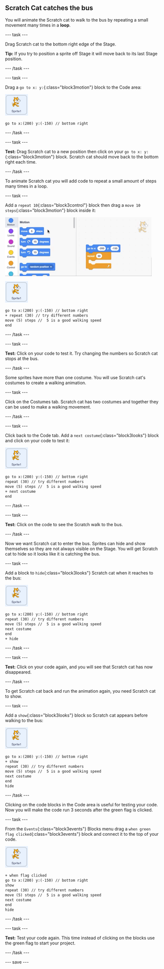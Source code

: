 
## Scratch Cat catches the bus

You will animate the Scratch cat to walk to the bus by repeating a small movement many times in a **loop**. 

--- task ---

Drag Scratch cat to the bottom right edge of the Stage.

**Tip:** If you try to position a sprite off Stage it will move back to its last Stage position. 

--- /task ---

--- task ---

Drag a `go to x: y:`{:class="block3motion"} block to the Code area: 

![Scratch cat sprite](images/scratch-cat-sprite.png)

```blocks3
go to x:(200) y:(-150) // bottom right
```

--- /task ---

--- task ---

**Test:** Drag Scratch cat to a new position then click on your `go to x: y:`{:class="block3motion"} block. Scratch cat should move back to the bottom right each time.

--- /task ---

To animate Scratch cat you will add code to repeat a small amount of steps many times in a loop. 

--- task ---

Add a `repeat 10`{:class="block3control"} block then drag a `move 10 steps`{:class="block3motion"} block inside it: 

![Animated gif inserting a block into a loop](images/block-into-loop.gif)

![Scratch cat sprite](images/scratch-cat-sprite.png)

```blocks3
go to x:(200) y:(-150) // bottom right
+ repeat (30) // try different numbers
move (5) steps //  5 is a good walking speed
end
```

--- /task ---

--- task ---

**Test:** Click on your code to test it. Try changing the numbers so Scratch cat stops at the bus.

--- /task ---

Some sprites have more than one costume. You will use Scratch cat's costumes to create a walking animation.   

--- task ---

Click on the Costumes tab. Scratch cat has two costumes and together they can be used to make a walking movement. 

--- /task ---

--- task ---

Click back to the Code tab. Add a `next costume`{:class="block3looks"} block and click on your code to test it:

![Scratch cat sprite](images/scratch-cat-sprite.png)

```blocks3
go to x:(200) y:(-150) // bottom right
repeat (30) // try different numbers
move (5) steps //  5 is a good walking speed
+ next costume 
end
```
--- /task ---

--- task ---

**Test:** Click on the code to see the Scratch walk to the bus. 

--- /task ---

Now we want Scratch cat to enter the bus. Sprites can hide and show themselves so they are not always visible on the Stage. You will get Scratch cat to hide so it looks like it is catching the bus.

--- task ---

Add a block to `hide`{:class="block3looks"} Scratch cat when it reaches to the bus:

![Scratch cat sprite](images/scratch-cat-sprite.png)

```blocks3
go to x:(200) y:(-150) // bottom right
repeat (30) // try different numbers
move (5) steps //  5 is a good walking speed
next costume 
end
+ hide
```

--- /task ---

--- task ---

**Test:** Click on your code again, and you will see that Scratch cat has now disappeared.

--- /task ---

To get Scratch cat back and run the animation again, you need Scratch cat to show.

--- task ---

Add a `show`{:class="block3looks"} block so Scratch cat appears before walking to the bus:

![Scratch cat sprite](images/scratch-cat-sprite.png)

```blocks3
go to x:(200) y:(-150) // bottom right
+ show
repeat (30) // try different numbers
move (5) steps //  5 is a good walking speed
next costume 
end
hide
```

--- /task ---

Clicking on the code blocks in the Code area is useful for testing your code. Now you will make the code run 3 seconds after the green flag is clicked.

--- task ---

From the `Events`{:class="block3events"} Blocks menu drag a `when green flag clicked`{:class="block3events"} block and connect it to the top of your code. 

![Scratch cat sprite](images/scratch-cat-sprite.png)

```blocks3
+ when flag clicked
go to x:(200) y:(-150) // bottom right
show
repeat (30) // try different numbers
move (5) steps //  5 is a good walking speed
next costume 
end
hide
```

--- /task ---

--- task ---

**Test:** Test your code again. This time instead of clicking on the blocks use the green flag to start your project. 

--- /task ---

--- save ---
